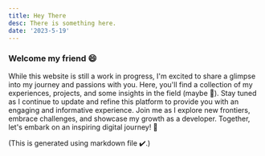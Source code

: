 ```yaml
---
title: Hey There
desc: There is something here.
date: '2023-5-19'
---
```


### Welcome my friend 😄

While this website is still a work in progress,
I'm excited to share a glimpse into my
journey and passions with you. Here, you'll find a
collection of my experiences, projects, and some insights in the field (maybe 🤥). Stay tuned as I continue to
update and refine this platform to provide you with an
engaging and informative experience. Join me as I explore
new frontiers, embrace challenges, and showcase my growth
as a developer. Together, let's embark on an inspiring
digital journey! 🫡

(This is generated using markdown file ✔️.)
